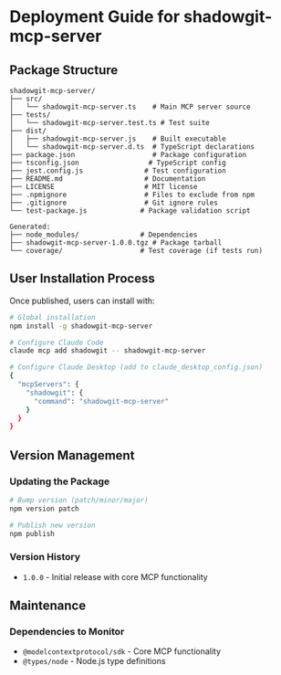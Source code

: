 # Deployment Guide for shadowgit-mcp-server

## Package Structure

```
shadowgit-mcp-server/
├── src/
│   └── shadowgit-mcp-server.ts    # Main MCP server source
├── tests/
│   └── shadowgit-mcp-server.test.ts # Test suite
├── dist/
│   ├── shadowgit-mcp-server.js    # Built executable
│   └── shadowgit-mcp-server.d.ts  # TypeScript declarations
├── package.json                   # Package configuration
├── tsconfig.json                 # TypeScript config
├── jest.config.js               # Test configuration
├── README.md                    # Documentation
├── LICENSE                      # MIT license
├── .npmignore                   # Files to exclude from npm
├── .gitignore                   # Git ignore rules
└── test-package.js             # Package validation script

Generated:
├── node_modules/               # Dependencies
├── shadowgit-mcp-server-1.0.0.tgz # Package tarball
└── coverage/                   # Test coverage (if tests run)
```

## User Installation Process

Once published, users can install with:

```bash
# Global installation
npm install -g shadowgit-mcp-server

# Configure Claude Code  
claude mcp add shadowgit -- shadowgit-mcp-server

# Configure Claude Desktop (add to claude_desktop_config.json)
{
  "mcpServers": {
    "shadowgit": {
      "command": "shadowgit-mcp-server"
    }
  }
}
```

## Version Management

### Updating the Package
```bash
# Bump version (patch/minor/major)
npm version patch

# Publish new version
npm publish
```

### Version History
- `1.0.0` - Initial release with core MCP functionality

## Maintenance

### Dependencies to Monitor
- `@modelcontextprotocol/sdk` - Core MCP functionality
- `@types/node` - Node.js type definitions  
